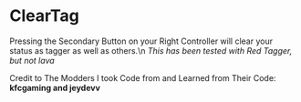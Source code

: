 # ClearTag
Pressing the Secondary Button on your Right Controller will clear your status as tagger as well as others.\n
*This has been tested with Red Tagger, but not lava*

Credit to The Modders I took Code from and Learned from Their Code: **kfcgaming and jeydevv**

